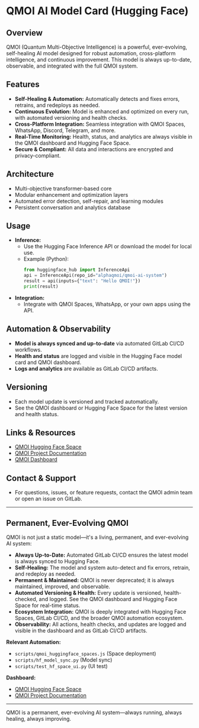 # QMOI AI Model Card (Hugging Face)

## Overview

QMOI (Quantum Multi-Objective Intelligence) is a powerful, ever-evolving, self-healing AI model designed for robust automation, cross-platform intelligence, and continuous improvement. This model is always up-to-date, observable, and integrated with the full QMOI system.

## Features

- **Self-Healing & Automation:** Automatically detects and fixes errors, retrains, and redeploys as needed.
- **Continuous Evolution:** Model is enhanced and optimized on every run, with automated versioning and health checks.
- **Cross-Platform Integration:** Seamless integration with QMOI Spaces, WhatsApp, Discord, Telegram, and more.
- **Real-Time Monitoring:** Health, status, and analytics are always visible in the QMOI dashboard and Hugging Face Space.
- **Secure & Compliant:** All data and interactions are encrypted and privacy-compliant.

## Architecture

- Multi-objective transformer-based core
- Modular enhancement and optimization layers
- Automated error detection, self-repair, and learning modules
- Persistent conversation and analytics database

## Usage

- **Inference:**
  - Use the Hugging Face Inference API or download the model for local use.
  - Example (Python):
    ```python
    from huggingface_hub import InferenceApi
    api = InferenceApi(repo_id="alphaqmoi/qmoi-ai-system")
    result = api(inputs={"text": "Hello QMOI!"})
    print(result)
    ```
- **Integration:**
  - Integrate with QMOI Spaces, WhatsApp, or your own apps using the API.

## Automation & Observability

- **Model is always synced and up-to-date** via automated GitLab CI/CD workflows.
- **Health and status** are logged and visible in the Hugging Face model card and QMOI dashboard.
- **Logs and analytics** are available as GitLab CI/CD artifacts.

## Versioning

- Each model update is versioned and tracked automatically.
- See the QMOI dashboard or Hugging Face Space for the latest version and health status.

## Links & Resources

- [QMOI Hugging Face Space](https://huggingface.co/spaces/alphaqmoi/qmoi-ai-system)
- [QMOI Project Documentation](https://gitlab.com/qmoi/QMOI)
- [QMOI Dashboard](#)

## Contact & Support

- For questions, issues, or feature requests, contact the QMOI admin team or open an issue on GitLab.

---

## Permanent, Ever-Evolving QMOI

QMOI is not just a static model—it's a living, permanent, and ever-evolving AI system:

- **Always Up-to-Date:** Automated GitLab CI/CD ensures the latest model is always synced to Hugging Face.
- **Self-Healing:** The model and system auto-detect and fix errors, retrain, and redeploy as needed.
- **Permanent & Maintained:** QMOI is never deprecated; it is always maintained, improved, and observable.
- **Automated Versioning & Health:** Every update is versioned, health-checked, and logged. See the QMOI dashboard and Hugging Face Space for real-time status.
- **Ecosystem Integration:** QMOI is deeply integrated with Hugging Face Spaces, GitLab CI/CD, and the broader QMOI automation ecosystem.
- **Observability:** All actions, health checks, and updates are logged and visible in the dashboard and as GitLab CI/CD artifacts.

**Relevant Automation:**

- `scripts/qmoi_huggingface_spaces.js` (Space deployment)
- `scripts/hf_model_sync.py` (Model sync)
- `scripts/test_hf_space_ui.py` (UI test)

**Dashboard:**

- [QMOI Hugging Face Space](https://huggingface.co/spaces/alphaqmoi/qmoi-ai-system)
- [QMOI Project Documentation](https://gitlab.com/qmoi/QMOI)

---

QMOI is a permanent, ever-evolving AI system—always running, always healing, always improving.
